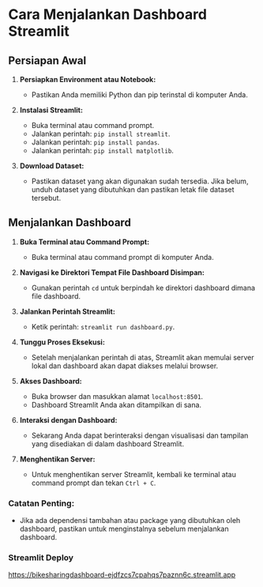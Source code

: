 # Cara Menjalankan Dashboard Streamlit

## Persiapan Awal

1. **Persiapkan Environment atau Notebook:**

   - Pastikan Anda memiliki Python dan pip terinstal di komputer Anda.

2. **Instalasi Streamlit:**

   - Buka terminal atau command prompt.
   - Jalankan perintah: `pip install streamlit`.
   - Jalankan perintah: `pip install pandas`.
   - Jalankan perintah: `pip install matplotlib`.

3. **Download Dataset:**
   - Pastikan dataset yang akan digunakan sudah tersedia. Jika belum, unduh dataset yang dibutuhkan dan pastikan letak file dataset tersebut.

## Menjalankan Dashboard

1. **Buka Terminal atau Command Prompt:**

   - Buka terminal atau command prompt di komputer Anda.

2. **Navigasi ke Direktori Tempat File Dashboard Disimpan:**

   - Gunakan perintah `cd` untuk berpindah ke direktori dashboard dimana file dashboard.

3. **Jalankan Perintah Streamlit:**

   - Ketik perintah: `streamlit run dashboard.py`.

4. **Tunggu Proses Eksekusi:**

   - Setelah menjalankan perintah di atas, Streamlit akan memulai server lokal dan dashboard akan dapat diakses melalui browser.

5. **Akses Dashboard:**

   - Buka browser dan masukkan alamat `localhost:8501`.
   - Dashboard Streamlit Anda akan ditampilkan di sana.

6. **Interaksi dengan Dashboard:**

   - Sekarang Anda dapat berinteraksi dengan visualisasi dan tampilan yang disediakan di dalam dashboard Streamlit.

7. **Menghentikan Server:**
   - Untuk menghentikan server Streamlit, kembali ke terminal atau command prompt dan tekan `Ctrl + C`.

### Catatan Penting:

- Jika ada dependensi tambahan atau package yang dibutuhkan oleh dashboard, pastikan untuk menginstalnya sebelum menjalankan dashboard.

### Streamlit Deploy

https://bikesharingdashboard-ejdfzcs7cpahqs7paznn6c.streamlit.app
